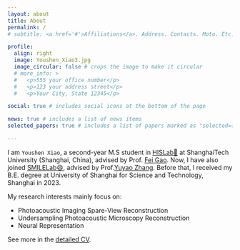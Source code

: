 ```yaml
---
layout: about
title: About
permalink: /
# subtitle: <a href='#'>Affiliations</a>. Address. Contacts. Moto. Etc.

profile:
  align: right
  image: Youshen_Xiao3.jpg
  image_circular: false # crops the image to make it circular
  # more_info: >
  #   <p>555 your office number</p>
  #   <p>123 your address street</p>
  #   <p>Your City, State 12345</p>

social: true # includes social icons at the bottom of the page  

news: true # includes a list of news items
selected_papers: true # includes a list of papers marked as "selected={true}"

---
```



I am `Youshen Xiao`, a second-year M.S student in [HISLab:rocket:](http://www.hislab.cn/) at ShanghaiTech University (Shanghai, China), advised by Prof. [Fei Gao](http://www.hislab.cn/people). Now, I have also joined [SMILELab:smile:](https://smilelab.com.cn/), advised by Prof.[Yuyao Zhang](https://smilelab.com.cn/director/). Before that, I received my B.E. degree at University of Shanghai for Science and Technology, Shanghai in 2023.

My research interests mainly focus on:
* Photoacoustic Imaging Spare-View Reconstruction
* Undersampling Photoacoustic Microscopy Reconstruction<br>
* Neural Representation<br>


See more in the [detailed CV](https://zhaowumian7.github.io/assets/pdf/zhaowumian.pdf).

